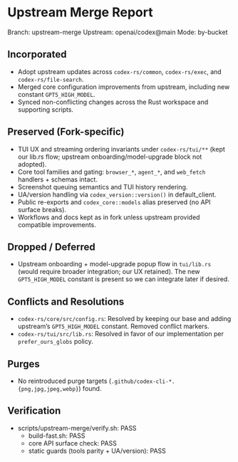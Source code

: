 # Upstream Merge Report

Branch: upstream-merge
Upstream: openai/codex@main
Mode: by-bucket

## Incorporated
- Adopt upstream updates across `codex-rs/common`, `codex-rs/exec`, and `codex-rs/file-search`.
- Merged core configuration improvements from upstream, including new constant `GPT5_HIGH_MODEL`.
- Synced non-conflicting changes across the Rust workspace and supporting scripts.

## Preserved (Fork-specific)
- TUI UX and streaming ordering invariants under `codex-rs/tui/**` (kept our lib.rs flow; upstream onboarding/model-upgrade block not adopted).
- Core tool families and gating: `browser_*`, `agent_*`, and `web_fetch` handlers + schemas intact.
- Screenshot queuing semantics and TUI history rendering.
- UA/version handling via `codex_version::version()` in default_client.
- Public re-exports and `codex_core::models` alias preserved (no API surface breaks).
- Workflows and docs kept as in fork unless upstream provided compatible improvements.

## Dropped / Deferred
- Upstream onboarding + model-upgrade popup flow in `tui/lib.rs` (would require broader integration; our UX retained). The new `GPT5_HIGH_MODEL` constant is present so we can integrate later if desired.

## Conflicts and Resolutions
- `codex-rs/core/src/config.rs`: Resolved by keeping our base and adding upstream’s `GPT5_HIGH_MODEL` constant. Removed conflict markers.
- `codex-rs/tui/src/lib.rs`: Resolved in favor of our implementation per `prefer_ours_globs` policy.

## Purges
- No reintroduced purge targets (`.github/codex-cli-*.{png,jpg,jpeg,webp}`) found.

## Verification
- scripts/upstream-merge/verify.sh: PASS
  - build-fast.sh: PASS
  - core API surface check: PASS
  - static guards (tools parity + UA/version): PASS

